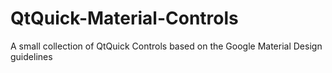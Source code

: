 # QtQuick-Material-Controls
A small collection of QtQuick Controls based on the Google Material Design guidelines
